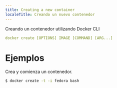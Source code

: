 ```yaml
---
title: Creating a new container
localeTitle: Creando un nuevo contenedor
---
```

Creando un contenedor utilizando Docker CLI

```yaml
docker create [OPTIONS] IMAGE [COMMAND] [ARG...] 
```

# Ejemplos

Crea y comienza un contenedor.

```sh
$ docker create -t -i fedora bash 

```
